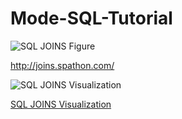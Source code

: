 # Mode-SQL-Tutorial

![SQL JOINS Figure](https://user-images.githubusercontent.com/41403941/56264745-4c226d00-609c-11e9-813f-26481eba9b36.png)

http://joins.spathon.com/

![SQL JOINS Visualization](http://joins.spathon.com/)

[SQL JOINS Visualization](http://joins.spathon.com/)
